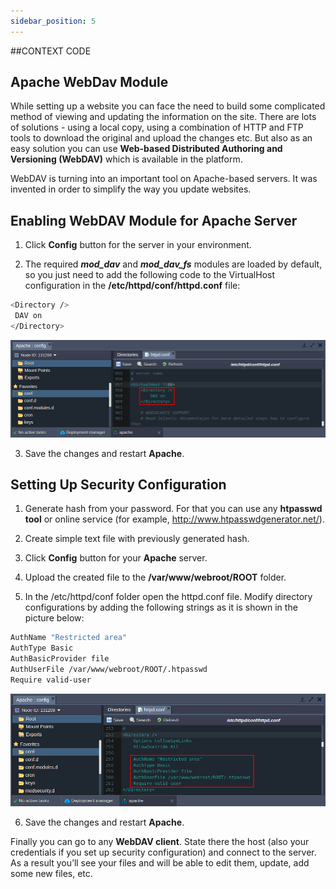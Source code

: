 ```yaml
---
sidebar_position: 5
---
```


##CONTEXT CODE

## Apache WebDav Module

While setting up a website you can face the need to build some complicated method of viewing and updating the information on the site. There are lots of solutions - using a local copy, using a combination of HTTP and FTP tools to download the original and upload the changes etc. But also as an easy solution you can use **Web-based Distributed Authoring and Versioning (WebDAV)** which is available in the platform.

WebDAV is turning into an important tool on Apache-based servers. It was invented in order to simplify the way you update websites.

## Enabling WebDAV Module for Apache Server

1. Click **Config** button for the server in your environment.

2. The required ***mod_dav*** and ***mod_dav_fs*** modules are loaded by default, so you just need to add the following code to the VirtualHost configuration in the **/etc/httpd/conf/httpd.conf** file:

```bash
<Directory />
 DAV on  
</Directory>
```

<div style={{
    display:'flex',
    justifyContent: 'center',
    margin: '0 0 1rem 0'
}}>

![Locale Dropdown](./img/ApacheWebDavModule/01-enable-webdav-module.png)

</div>

3. Save the changes and restart **Apache**.

## Setting Up Security Configuration

1. Generate hash from your password. For that you can use any **htpasswd tool** or online service (for example, http://www.htpasswdgenerator.net/).

2. Create simple text file with previously generated hash.

3. Click **Config** button for your **Apache** server.

4. Upload the created file to the **/var/www/webroot/ROOT** folder.

5. In the /etc/httpd/conf folder open the httpd.conf file. Modify directory configurations by adding the following strings as it is shown in the picture below:

```bash
AuthName "Restricted area"   
AuthType Basic   
AuthBasicProvider file   
AuthUserFile /var/www/webroot/ROOT/.htpasswd   
Require valid-user
```

<div style={{
    display:'flex',
    justifyContent: 'center',
    margin: '0 0 1rem 0'
}}>

![Locale Dropdown](./img/ApacheWebDavModule/02-apache-security-configuration.png)

</div>

6. Save the changes and restart **Apache**.

Finally you can go to any **WebDAV client**. State there the host (also your credentials if you set up security configuration) and connect to the server. As a result you’ll see your files and will be able to edit them, update, add some new files, etc.